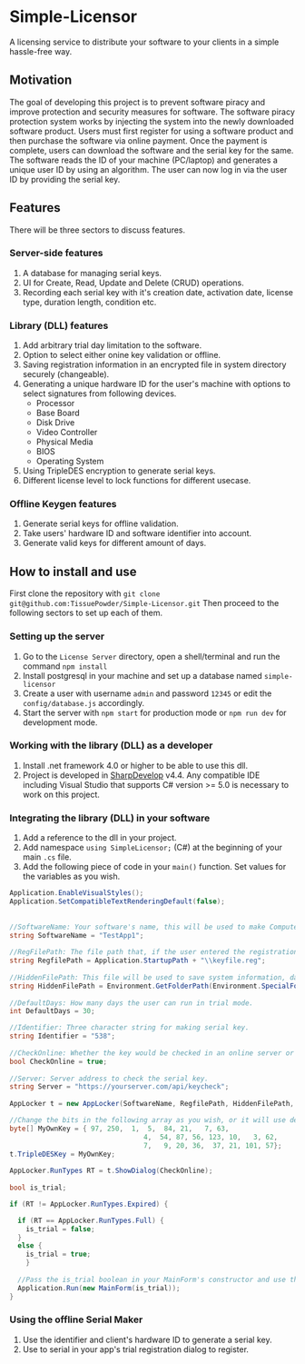 # Simple-Licensor
A licensing service to distribute your software to your clients in a simple hassle-free way.

## Motivation
The goal of developing this project is to prevent software piracy and improve protection and security measures for software. The software piracy protection system works by injecting the system into the newly downloaded software product. Users must first register for using a software product and then purchase the software via online payment. Once the payment is complete, users can download the software and the serial key for the same. The software reads the ID of your machine (PC/laptop) and generates a unique user ID by using an algorithm. The user can now log in via the user ID by providing the serial key.

## Features
There will be three sectors to discuss features.

### Server-side features
1. A database for managing serial keys.
2. UI for Create, Read, Update and Delete (CRUD) operations.
3. Recording each serial key with it's creation date, activation date, license type, duration length, condition etc.

### Library (DLL) features
1. Add arbitrary trial day limitation to the software.
2. Option to select either onine key validation or offline.
3. Saving registration information in an encrypted file in system directory securely (changeable).
4. Generating a unique hardware ID for the user's machine with options to select signatures from following devices.
   - Processor
   - Base Board
   - Disk Drive
   - Video Controller
   - Physical Media
   - BIOS
   - Operating System
5. Using TripleDES encryption to generate serial keys.
6. Different license level to lock functions for different usecase.

### Offline Keygen features
1. Generate serial keys for offline validation.
2. Take users' hardware ID and software identifier into account.
3. Generate valid keys for different amount of days.


## How to install and use
First clone the repository with `git clone git@github.com:TissuePowder/Simple-Licensor.git`
Then proceed to the following sectors to set up each of them.

### Setting up the server
1. Go to the `License Server` directory, open a shell/terminal and run the command `npm install`
2. Install postgresql in your machine and set up a database named `simple-licensor`
3. Create a user with username `admin` and password `12345` or edit the `config/database.js` accordingly.
4. Start the server with `npm start` for production mode or `npm run dev` for development mode.

### Working with the library (DLL) as a developer
1. Install .net framework 4.0 or higher to be able to use this dll.
2. Project is developed in [SharpDevelop](https://github.com/icsharpcode/SharpDevelop) v4.4. Any compatible IDE including Visual Studio that supports C# version >= 5.0 is necessary to work on this project.

### Integrating the library (DLL) in your software
1. Add a reference to the dll in your project.
2. Add namespace `using SimpleLicensor;` (C#) at the beginning of your main `.cs` file.
3. Add the following piece of code in your `main()` function. Set values for the variables as you wish.
```C#
Application.EnableVisualStyles();
Application.SetCompatibleTextRenderingDefault(false);
		    
		    
//SoftwareName: Your software's name, this will be used to make ComputerID
string SoftwareName = "TestApp1";
		    
//RegFilePath: The file path that, if the user entered the registration code, will save it and check on every run.
string RegfilePath = Application.StartupPath + "\\keyfile.reg";
		    
//HiddenFilePath: This file will be used to save system information, days to finish trial mode, and current date.
string HiddenFilePath = Environment.GetFolderPath(Environment.SpecialFolder.System) + "\\SimpleLicensor.bfr";
						
//DefaultDays: How many days the user can run in trial mode.
int DefaultDays = 30;

//Identifier: Three character string for making serial key.
string Identifier = "538";
			
//CheckOnline: Whether the key would be checked in an online server or offline.
bool CheckOnline = true;
			
//Server: Server address to check the serial key.
string Server = "https://yourserver.com/api/keycheck";
		
AppLocker t = new AppLocker(SoftwareName, RegfilePath, HiddenFilePath, DefaultDays, Identifier, Server);

//Change the bits in the following array as you wish, or it will use default encryption.
byte[] MyOwnKey = { 97, 250,  1,  5,  84, 21,   7, 63,
		                         4,  54, 87, 56, 123, 10,   3, 62,
		                         7,   9, 20, 36,  37, 21, 101, 57};
t.TripleDESKey = MyOwnKey;
		
AppLocker.RunTypes RT = t.ShowDialog(CheckOnline);
		    
bool is_trial;

if (RT != AppLocker.RunTypes.Expired) {

  if (RT == AppLocker.RunTypes.Full) {
    is_trial = false;
  }
  else {
    is_trial = true;
	}
  
  //Pass the is_trial boolean in your MainForm's constructor and use the value to lock functions.
  Application.Run(new MainForm(is_trial));
}
```

### Using the offline Serial Maker
1. Use the identifier and client's hardware ID to generate a serial key.
2. Use to serial in your app's trial registration dialog to register.
